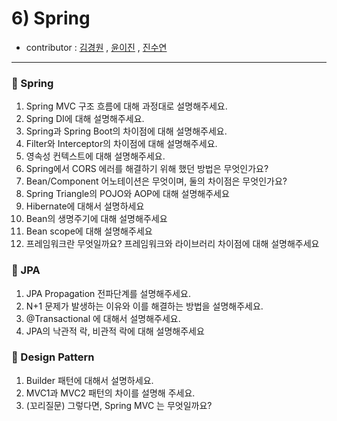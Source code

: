# 6) Spring
- contributor : [김경원](https://github.com/shining8543) , [윤이진](https://github.com/483759) , [진수연](https://github.com/jjuyeon)
<hr>

### :notebook_with_decorative_cover: Spring
1. Spring MVC 구조 흐름에 대해 과정대로 설명해주세요.
2. Spring DI에 대해 설명해주세요.
3. Spring과 Spring Boot의 차이점에 대해 설명해주세요.
4. Filter와 Interceptor의 차이점에 대해 설명해주세요.
5. 영속성 컨텍스트에 대해 설명해주세요.
6. Spring에서 CORS 에러를 해결하기 위해 했던 방법은 무엇인가요?
7. Bean/Component 어노테이션은 무엇이며, 둘의 차이점은 무엇인가요?
8. Spring Triangle의 POJO와 AOP에 대해 설명해주세요
9. Hibernate에 대해서 설명하세요
10. Bean의 생명주기에 대해 설명해주세요
11. Bean scope에 대해 설명해주세요
12. 프레임워크란 무엇일까요? 프레임워크와 라이브러리 차이점에 대해 설명해주세요

### :notebook_with_decorative_cover: JPA
1. JPA Propagation 전파단계를 설명해주세요.
2. N+1 문제가 발생하는 이유와 이를 해결하는 방법을 설명해주세요.
3. @Transactional 에 대해서 설명해주세요.
4. JPA의 낙관적 락, 비관적 락에 대해 설명해주세요

### :notebook_with_decorative_cover: Design Pattern
1. Builder 패턴에 대해서 설명하세요.
2. MVC1과 MVC2 패턴의 차이를 설명해 주세요.
3. (꼬리질문) 그렇다면, Spring MVC 는 무엇일까요?
